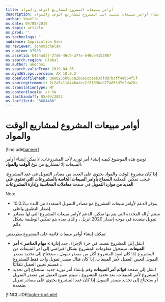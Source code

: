 ```yaml
---
title: أوامر مبيعات المشروع لمشاريع الوقت والمواد
description: توضح هذه الموضوع كيفيه إنشاء أوامر مبيعات تستند إلى المشروع لمشاريع الوقت والمواد.
author: Yowelle
ms.date: 04/05/2019
ms.topic: article
ms.prod: ''
ms.technology: ''
audience: Application User
ms.reviewer: johnmichalak
ms.custom: 87983
ms.assetid: b454ad57-2fd6-46c9-a77e-646de4153067
ms.search.region: Global
ms.author: andchoi
ms.search.validFrom: 2019-04-05
ms.dyn365.ops.version: AX 10.0.2
ms.openlocfilehash: 3e88235b08ca2b8a5ccaab3dfdd7bcff4ab64f5f
ms.sourcegitcommit: 2c2a5a11d446adec2f21030ab77a053d7e2da28e
ms.translationtype: HT
ms.contentlocale: ar-SA
ms.lasthandoff: 05/04/2022
ms.locfileid: "8684488"
---
```

# <a name="project-sales-orders-for-time-and-material-projects"></a>أوامر مبيعات المشروع لمشاريع الوقت والمواد

[!include[banner](../includes/banner.md)]

توضح هذه الموضوع كيفيه إنشاء أمر توريد لأحد المشروعات. لا يمكن إنشاء أوامر المبيعات إلا لمشاريع من نوع **الوقت والمواد**.

إذا كان مشروع الوقت والمواد يحتوي علي العديد من مصادر التمويل في عقد المشروع، فيجب تمكين المعلمة **السماح بأوامر المبيعات الخاصة بالمشروعات التي تحتوي علي العديد من موارد التمويل** في صفحة **معاملات المحاسبة وإدارة المشروعات**. 

> [!NOTE]
> - يتوفر الدعم لأوامر مبيعات المشروع مع مصادر التمويل المتعددة من البدء ب10.0.2 إصدار التطبيق واعلي.
> - ستتم أزاله المحددة التي يتم بها تمكين الدعم لأوامر مبيعات المشروع التي لها مصادر تمويل متعددة في موجه إصدار 2020 ابريل ، والذي بعده يتم تمكين الوظيفة بشكل دائم.

يمكنك إنشاء أوامر مبيعات قائمة على المشروع بطريقتين:

- انتقل إلى المشروع نفسه. في جزء الإجراء، حدد **إدارة > مهام العناصر > أمر المبيعات**. ستتحول معلومات المشروع بشكل افتراضي إلى أمر المبيعات من المشروع. إذا كان لعقد المشروع أكثر من مصدر تمويل ، ستحتاج إلى تحديد مصدر التمويل لتعيين العميل لأمر المبيعات. إذا كان هناك مصدر تمويل واحد فقط للمشروع ، فسيتم تعيين العميل تلقائيًا.
- انتقل إلى صفحة **قوائم أمر المبيعات** وقم بإنشاء أمر توريد جديد. ستحتاج إلى تحديد المشروع لأمر المبيعات. بعد تحديد المشروع ، سيتم تعيين العميل من مصدر التمويل أو ستحتاج إلى تحديد مصدر التمويل إذا كان عقد المشروع يحتوي على مصادر تمويل متعددة.



[!INCLUDE[footer-include](../includes/footer-banner.md)]